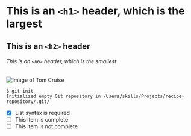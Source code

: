 # This is an `<h1>` header, which is the largest

## This is an `<h2>` header

###### This is an `<h6>` header, which is the smallest

![Image of Tom Cruise]([https://octodex.github.com/images/yaktocat.png](https://tnhrce.org/wp-content/uploads/2022/09/tom-cruise_tmdb-1365x2048.jpg))

```
$ git init
Initialized empty Git repository in /Users/skills/Projects/recipe-repository/.git/
```

- [x] List syntax is required
- [ ] This item is complete
- [ ] This item is not complete

